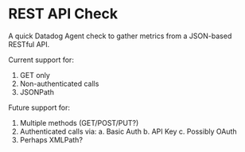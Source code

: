 # REST API Check

A quick Datadog Agent check to gather metrics from a JSON-based RESTful API. 

Current support for:

1. GET only
2. Non-authenticated calls
3. JSONPath

Future support for:

1. Multiple methods (GET/POST/PUT?)
2. Authenticated calls via:
   a. Basic Auth
   b. API Key
   c. Possibly OAuth
3. Perhaps XMLPath?
